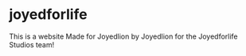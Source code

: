 ﻿# joyedforlife
This is a website Made for Joyedlion by Joyedlion for the Joyedforlife Studios team!
